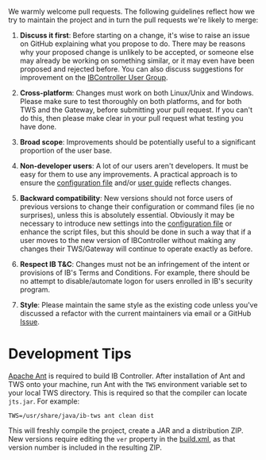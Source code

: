 We warmly welcome pull requests. The following guidelines reflect how we try
to maintain the project and in turn the pull requests we're likely to merge:

1. **Discuss it first**: Before starting on a change, it's wise to raise an
   issue on GitHub explaining what you propose to do. There may be reasons
   why your proposed change is unlikely to be accepted, or someone else may
   already be working on something similar, or it may even have been proposed
   and rejected before. You can also discuss suggestions for improvement on 
   the [IBController User Group](https://groups.io/g/ibcontroller).
   
2. **Cross-platform**: Changes must work on both Linux/Unix and Windows.
   Please make sure to test thoroughly on both platforms, and for both TWS
   and the Gateway, before submitting your pull request. If you can't do this,
   then please make clear in your pull request what testing you have done.
   
3. **Broad scope**: Improvements should be potentially useful to a significant
   proportion of the user base.
   
4. **Non-developer users**: A lot of our users aren't developers. It must be
   easy for them to use any improvements. A practical approach is to ensure the
   [configuration file](resources/IBController.ini) and/or
   [user guide](userguide.md) reflects changes.
   
5. **Backward compatibility**: New versions should not force users of previous
   versions to change their configuration or command files (ie no surprises),
   unless this is absolutely essential. Obviously it may be necessary to 
   introduce new settings into the [configuration file](resources/IBController.ini)
   or enhance the script files, but this should be done in such a way that 
   if a user moves to the new version of IBController without making any changes
   their TWS/Gateway will continue to operate exactly as before.
   
6. **Respect IB T&C**: Changes must not be an infringement of the intent or
   provisions of IB's Terms and Conditions. For example, there should be no
   attempt to disable/automate logon for users enrolled in IB's security program.
   
7. **Style**: Please maintain the same style as the existing code unless you've
   discussed a refactor with the current maintainers via email or a GitHub
   [Issue](https://github.com/ib-controller/ib-controller/issues).

Development Tips
================
[Apache Ant](http://ant.apache.org/) is required to build IB Controller. After
installation of Ant and TWS onto your machine, run Ant with the `TWS`
environment variable set to your local TWS directory. This is required so that
the compiler can locate `jts.jar`. For example:

```
TWS=/usr/share/java/ib-tws ant clean dist
```

This will freshly compile the project, create a JAR and a distribution ZIP. New
versions require editing the `ver` property in the [build.xml](build.xml), as
that version number is included in the resulting ZIP.
